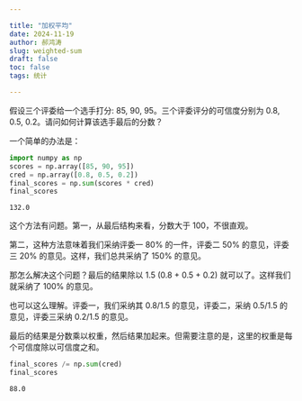 ```yaml
---

title: "加权平均"
date: 2024-11-19
author: 郝鸿涛
slug: weighted-sum
draft: false
toc: false
tags: 统计

---
```


假设三个评委给一个选手打分: 85, 90, 95。三个评委评分的可信度分别为 0.8, 0.5, 0.2。请问如何计算该选手最后的分数？

一个简单的办法是：


```python
import numpy as np 
scores = np.array([85, 90, 95])
cred = np.array([0.8, 0.5, 0.2])
final_scores = np.sum(scores * cred)
final_scores
```




    132.0



这个方法有问题。第一，从最后结构来看，分数大于 100，不很直观。

第二，这种方法意味着我们采纳评委一 80% 的一件，评委二 50% 的意见，评委三 20% 的意见。这样，我们总共采纳了 150% 的意见。

那怎么解决这个问题？最后的结果除以 1.5 (0.8 + 0.5 + 0.2) 就可以了。这样我们就采纳了 100% 的意见。

也可以这么理解。评委一，我们采纳其 0.8/1.5 的意见，评委二，采纳 0.5/1.5 的意见，评委三采纳 0.2/1.5 的意见。

最后的结果是分数乘以权重，然后结果加起来。但需要注意的是，这里的权重是每个可信度除以可信度之和。


```python
final_scores /= np.sum(cred)
final_scores
```




    88.0


